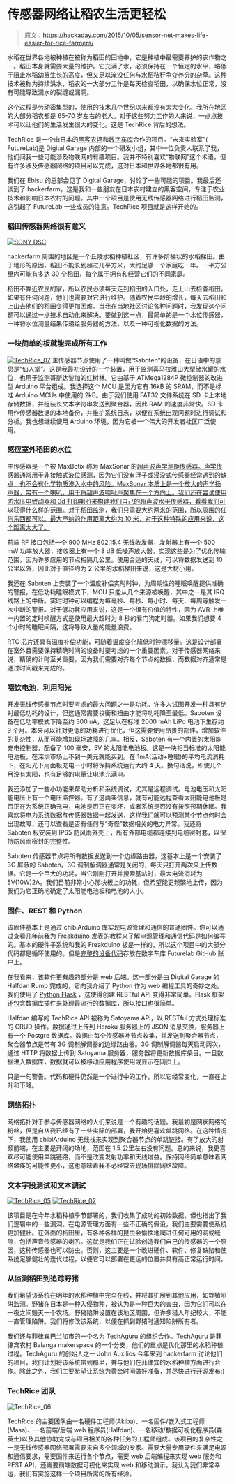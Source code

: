 # 传感器网络让稻农生活更轻松

> 原文：<https://hackaday.com/2015/10/05/sensor-net-makes-life-easier-for-rice-farmers/>

水稻在世界各地被种植在被称为稻田的田地中，它是种植中最需要养护的农作物之一。稻田本身就需要大量的维护。它充满了水，必须保持在一个恒定的水平，略低于阻止水稻幼苗生长的高度，但又足以淹没任何与水稻秸秆争夺养分的杂草。这种技术被称为持续洪水，稻农的一大部分工作是每天检查稻田，以确保水位正常，没有可能导致漏水的裂缝或漏洞。

这个过程是劳动密集型的，使用的技术几个世纪以来都没有太大变化。我所在地区的大部分稻农都是 65-70 岁左右的老人。对于这些努力工作的人来说，一点点技术可以让他们的生活发生很大的变化。这是 TechRice 背后的想法。

TechRice 是一个由日本的[黑客农场](http://www.hackerfarm.jp)和[数字车库](http://www.garage.co.jp/en)合作的项目。“未来实验室”( FutureLab)是 Digital Garage 内部的一个研发小组，其中一位负责人联系了我，他们问我一些可能涉及物联网的有趣项目。我并不特别喜欢“物联网”这个术语，但有许多涉及传感器网络的项目可以完成，这对日本和世界各地都很有用。

我们在 Ebisu 的总部会见了 Digital Garage，讨论了一些可能的项目。我最后还谈到了 hackerfarm，这是我和一些朋友在日本农村建立的黑客空间，专注于农业技术和影响日本农村的问题。其中一个项目是使用无线传感器网络进行稻田监测，这引起了 FutureLab 一些成员的注意。TechRice 项目就是这样开始的。

### 稻田传感器网络很有意义

[![SONY DSC](img/c24e4888cfcea05a9335b0af887d1f15.png)](https://hackaday.com/wp-content/uploads/2015/09/techrice_01.jpg)

hackerfarm 周围的地区是一个丘陵水稻种植社区，有许多阶梯状的水稻梯田。由于地形的原因，稻田不能长到超过几平方米，大约足够一个家庭吃一年。一平方公里内可能有多达 30 个稻田，每个属于拥有和经营它们的不同家庭。

稻田不靠近农民的家，所以农民必须每天走到稻田的入口处，走上山去检查稻田。如果有任何问题，他们也需要对它进行维护。随着农民年龄的增长，每天去稻田和上山去他们的稻田变得更加困难。当我在当地社区讨论各种问题时，我发现这个问题可以通过一点技术自动化来解决。要做到这一点，最简单的是一个水位传感器，一种将水位测量结果传递给服务器的方法，以及一种可视化数据的方法。

### 一块简单的板就能完成所有工作

[![TechRice_07](img/4d155c803417f760b217dba098059130.png)](https://hackaday.com/wp-content/uploads/2015/09/techrice_07.jpg) 主传感器节点使用了一种叫做“Saboten”的设备，在日语中的意思是“仙人掌”。这是我最初设计的一个装置，用于监测喜马拉雅山大型储水罐的水位，也用于监测哥斯达黎加的红树林。它由基于 ATMega1284P 微控制器的改进型 Arduino 平台组成。我选择这个 MCU 是因为它有 16kB 的 SRAM，而不是标准 Arduino MCUs 中使用的 2kB。由于我们使用 FAT32 文件系统在 SD 卡上本地存储数据，并组装长文本字符串发送到聚合器，因此 RAM 的速度非常快。SD 卡用作传感器数据的本地备份，并维护系统日志，以便在系统出现问题时进行调试和分析。我也想继续使用 Arduino 环境，因为它被一个伟大的开发者社区广泛使用。

### 感应室外稻田的水位

主传感器是一个被 MaxBotix 称为 MaxSonar 的[超声波声学测距传感器。声学传感器通常用于非接触式液位感测，因为它们没有浮子或浸没式传感器经常遇到的缺点，也不会有化学物质渗入水中的风险。MaxSonar 本质上是一个放大的声学扬声器，带有一个喇叭，用于将超声波啁啾声聚焦在一个方向上。我们还在尝试使用防水压电致动器和 3d 打印喇叭来构建我们自己的超声波水平传感器，看看我们可以获得什么样的范围。对于稻田监测，我们只需要大约两米的范围，所以周围的任何东西都可以。最大声纳的作用距离大约为 10 米，对于这种特殊的应用来说，这个距离太大了。](http://www.maxbotix.com/Ultrasonic_Sensors/High_Accuracy_Sensors.htm)

前端 RF 接口包括一个 900 MHz 802.15.4 无线收发器，发射器上有一个 500 mW 功率放大器，接收器上有一个 8 dB 低噪声放大器。实现这些是为了优化传输范围，因为许多应用的节点相隔几公里。使用合适的天线，可以将数据发送到 10 公里以外，因此对于直径约为 2 公里的水稻梯田来说，这是大材小用。

我还在 Saboten 上安装了一个温度补偿实时时钟，为周期性的睡眠唤醒提供准确的警报。在低功耗睡眠模式下，MCU 只能从几个来源被唤醒，其中之一是其 IRQ 线路上的中断。实时时钟可以编程为每毫秒、每秒、每小时、每天、每周等触发一次中断的警报。对于低功耗应用来说，这是一个很有价值的特性，因为 AVR 上唯一内置的定时唤醒方式是使用最大超时为 8 秒的看门狗定时器。如果我们想要 4 个小时的睡眠间隔，这将导致大量的能量浪费。

RTC 芯片还具有温度补偿功能，可随着温度变化降低时钟漂移量。这是设计部署在室外且需要保持精确时间的设备时要考虑的一个重要因素。对于传感器网络来说，精确的计时至关重要，因为我们需要对齐每个节点的数据，而数据对齐通常是通过时间戳来完成的。

### 啜饮电池，利用阳光

开发无线传感器节点时要考虑的最大问题之一是功耗。许多人试图开发一种具有绝对最低功耗的设计，但这通常需要权衡和扭曲才能将功耗降至最低。Saboten 设备在低功率模式下降至约 300 uA，这足以在标准 2000 mAh LiPo 电池下生存约 9 个月。本来可以针对更低的功耗进行优化，但这需要使用昂贵的部件，增加软件的复杂性，从而可能增加现场故障的几率。相反，Saboten 有一个内置的太阳能充电控制器，配备了 100 毫安，5V 的太阳能电池板。这是一块相当标准的太阳能电池板，在深圳市场上不到一美元就能买到。在 1mA(活动+睡眠)的平均电流消耗下，在阳光下用面板充电一小时将保持系统运行大约 4 天。换句话说，即使几个月没有太阳，也有足够的电量让电池充满电。

我还添加了一些小功能来帮助分析和系统调试，尤其是远程调试。电池电压和太阳能电压上有一个电压监控器。有了这两条信息，就有可能远程查看太阳能电池板是否正在为系统正确充电，电池是否正在变坏，或者系统是否没有按照预期休眠。我喜欢将电力系统数据与传感器数据一起发送，这样我们就可以预测某个节点何时会出现故障，还可以查看是否有任何与“奇怪”数据相关的电力异常。我还将 Saboten 板安装到 IP65 防风雨外壳上，所有外部电缆都连接到电缆密封套，以保持防风雨密封的完整性。

Saboten 传感器节点将所有数据发送到一个边缘路由器，这基本上是一个安装了 3G 屏蔽的 Saboten。3G 调制解调器通常是关闭的，每天只打开两次来上传数据。它是一个巨大的功耗，当它刚刚打开并搜索基站时，最大电流消耗为 5V(10W)2A。我们目前非常小心那块板上的功耗，但希望能更频繁地上传，因为我们为它正确地确定了太阳能电池板和电池的大小。

### 固件、REST 和 Python

该固件基本上是通过 chibiArduino 库实现电源管理和通信的普通固件。你可以通过查看几年前我为 Freakduino 发表的教程来了解电源管理和通信代码是如何编写的。基本的硬件子系统和我的 Freakduino 板是一样的，所以这个项目中的大部分代码都是循环使用的。但是[完整的设备代码](https://github.com/DgFutureLab/satoyama-node)存放在数字车库 Futurelab GitHub 账户上。

在我看来，该软件更有趣的部分是 web 后端。这一部分是由 Digital Garage 的 Halfdan Rump 完成的，它向我介绍了 Python 作为 web 编程工具的奇妙之处。我们使用了 [Python Flask](http://flask.pocoo.org) ，这使得创建 RESTful API 变得非常简单。Flask 框架还包含数据库插件来处理最流行的数据库，所以接口也很简单。

Halfdan 编写的 TechRice API 被称为 Satoyama API，以 RESTful 方式处理标准的 CRUD 操作。数据通过上传到 Heroku 服务器上的 JSON 消息交换，服务器上有一个 Postgre 数据库。数据由每个传感器叶节点收集，并发送到聚合器节点，聚合器节点是带有 3G 调制解调器的边缘路由器。3G 调制解调器每天启动两次，通过 HTTP 将数据上传到 Satoyama 服务器，服务器将更新数据库条目。一旦数据进入数据库，数据就可以被移动应用程序使用或显示在网页上。

只是一句警告。代码和硬件仍然是一个进行中的工作，所以它经常变化，一直在上升和下降。

### 网络拓扑

网络拓扑对于参与传感器网络的人们来说是一个有趣的话题。我最初是网状网络的粉丝，但是自从我已经有了一些实际的部署，我开始更喜欢单跳网络。在这种情况下，我使用 chibiArduino 无线栈来实现到聚合器节点的单跳链接。有了放大的射频前端，在主要是开阔的场地，范围在 1.5 公里左右没有问题。总的来说，我更喜欢尽可能使用单跳链路，而不是改变发射功率和天线增益。保持网络简单意味着网络瘫痪的可能性更小，这也意味着我不必经常去现场排除网络故障。

### 文本字段测试和文本调试

 [![TechRice_05](img/7f3173e5b389548968202a77035c397f.png "TechRice_05")](https://hackaday.com/2015/10/05/sensor-net-makes-life-easier-for-rice-farmers/techrice_05/)  [![TechRice_02](img/c938c43117db2062e5f17e8b395d06b1.png "TechRice_02")](https://hackaday.com/2015/10/05/sensor-net-makes-life-easier-for-rice-farmers/techrice_02/) 

该项目是在今年水稻种植季节部署的，我们收集了成功的初始数据，但也指出了我们逻辑中的一些漏洞。在电源管理方面有一些不正确的假设，我们主要需要使系统更加健壮。在外面的稻田里，有各种各样的昆虫会愉快地爬进任何可用的洞或缝隙，包括声音传感器的喇叭。这就是我们正在试验创造我们自己的传感器的一个原因，这种传感器也可以防虫。否则，这主要是一个改进硬件、软件、修复缺陷和使系统足够健壮的迭代过程，以便它可以部署在更远的位置并具有高正常运行时间。

### 从监测稻田到追踪野猪

我们希望该系统在明年的水稻种植中完全在线，并将其扩展到其他应用，如野猪陷阱监测。野猪在日本是一种入侵物种，被认为是一种巨大的害虫，因为它们可以在一夜之间毁灭一个农场。野猪陷阱设置在该地区周围，但许多猎人年纪较大，不能一直管理陷阱。我们将修改该系统，以便在抓到野猪时通知陷阱所有者。

我们还与菲律宾巴兰加市的一个名为 TechAguru 的组织合作。TechAguru 是菲律宾农村 Balanga makerspace 的一个分支，他们的重点是优化那里的水稻种植过程。TechAguru 的创始人之一 John Auxilios 今年来到 hackerfarm 讨论他们的项目，我们计划将该系统带到那里，并与他们在菲律宾的水稻种植方面进行合作。除此之外，我们主要希望让系统为黄金时间做好准备，并尽快进行开源发布:)

### TechRice 团队

![TechRice_06](img/35d0b951387b100b4d3db746c6dff1dc.png)

TechRice 的主要团队由一名硬件工程师(Akiba)、一名固件/嵌入式工程师
(Masa)、一名前端/后端 web 程序员(Halfdan)、一名移动/数据可视化程序员(森英士)以及其他协助完成与项目相关的各种任务的工程师组成。该项目的复杂性之一是无线传感器网络部署需要来自多个领域的专家。需要大量专用硬件来满足电源和通信要求，需要固件来运行各个节点，需要 web 后端编程来实现 web 服务和 REST API，还需要前端数据可视化来实现 web 和移动演示。我认为我们非常幸运，我们有实施这样一个项目所需的所有经验。
